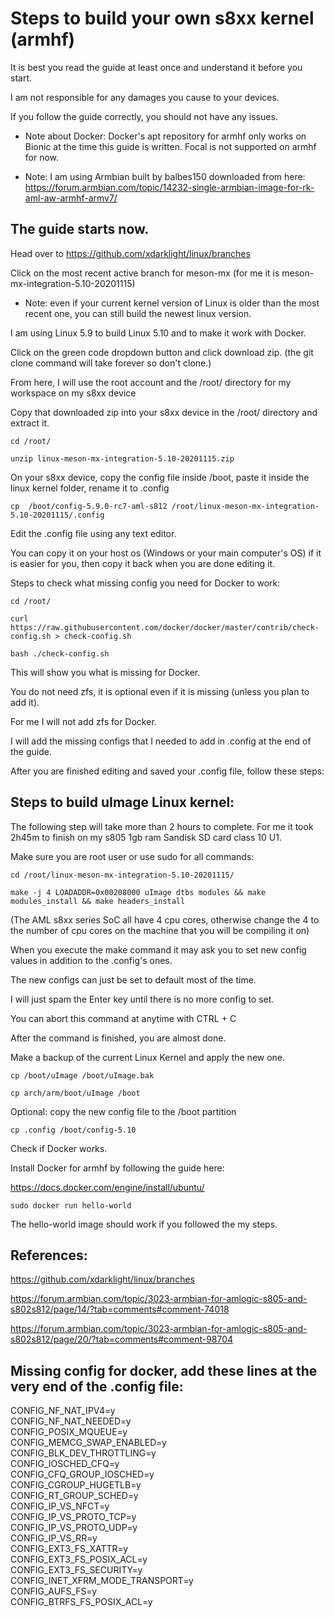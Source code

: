 # Steps to build your own s8xx kernel (armhf)

It is best you read the guide at least once and understand it before you start.

I am not responsible for any damages you cause to your devices.

If you follow the guide correctly, you should not have any issues.

* Note about Docker: Docker's apt repository for armhf only works on Bionic at the time this guide is written. Focal is not supported on armhf for now.

* Note: I am using Armbian built by balbes150 downloaded from here: https://forum.armbian.com/topic/14232-single-armbian-image-for-rk-aml-aw-armhf-armv7/

## The guide starts now.

Head over to https://github.com/xdarklight/linux/branches

Click on the most recent active branch for meson-mx (for me it is meson-mx-integration-5.10-20201115)

* Note: even if your current kernel version of Linux is older than the most recent one, you can still build the newest linux version.

I am using Linux 5.9 to build Linux 5.10 and to make it work with Docker.

Click on the green code dropdown button and click download zip. (the git clone command will take forever so don't clone.)

From here, I will use the root account and the /root/ directory for my workspace on my s8xx device

Copy that downloaded zip into your s8xx device in the /root/ directory and extract it.

	cd /root/

	unzip linux-meson-mx-integration-5.10-20201115.zip


On your s8xx device, copy the config file inside /boot, paste it inside the linux kernel folder, rename it to .config

	cp  /boot/config-5.9.0-rc7-aml-s812 /root/linux-meson-mx-integration-5.10-20201115/.config

Edit the .config file using any text editor.

You can copy it on your host os (Windows or your main computer's OS) if it is easier for you, then copy it back when you are done editing it.

Steps to check what missing config you need for Docker to work:

	cd /root/

	curl https://raw.githubusercontent.com/docker/docker/master/contrib/check-config.sh > check-config.sh

	bash ./check-config.sh

This will show you what is missing for Docker.

You do not need zfs, it is optional even if it is missing (unless you plan to add it).

For me I will not add zfs for Docker.

I will add the missing configs that I needed to add in .config at the end of the guide.

After you are finished editing and saved your .config file, follow these steps:

## Steps to build uImage Linux kernel:

The following step will take more than 2 hours to complete. For me it took 2h45m to finish on my s805 1gb ram Sandisk SD card class 10 U1.

Make sure you are root user or use sudo for all commands:

	cd /root/linux-meson-mx-integration-5.10-20201115/

	make -j 4 LOADADDR=0x00208000 uImage dtbs modules && make modules_install && make headers_install

(The AML s8xx series SoC all have 4 cpu cores, otherwise change the 4 to the number of cpu cores on the machine that you will be compiling it on)

When you execute the make command it may ask you to set new config values in addition to the .config's ones.

The new configs can just be set to default most of the time.

I will just spam the Enter key until there is no more config to set.

You can abort this command at anytime with CTRL + C

After the command is finished, you are almost done.

Make a backup of the current Linux Kernel and apply the new one.

	cp /boot/uImage /boot/uImage.bak

	cp arch/arm/boot/uImage /boot 

Optional: copy the new config file to the /boot partition

	cp .config /boot/config-5.10

Check if Docker works.

Install Docker for armhf by following the guide here: 

https://docs.docker.com/engine/install/ubuntu/

	sudo docker run hello-world

The hello-world image should work if you followed the my steps.

## References:

https://github.com/xdarklight/linux/branches

https://forum.armbian.com/topic/3023-armbian-for-amlogic-s805-and-s802s812/page/14/?tab=comments#comment-74018

https://forum.armbian.com/topic/3023-armbian-for-amlogic-s805-and-s802s812/page/20/?tab=comments#comment-98704

## Missing config for docker, add these lines at the very end of the .config file:

CONFIG_NF_NAT_IPV4=y \
CONFIG_NF_NAT_NEEDED=y \
CONFIG_POSIX_MQUEUE=y \
CONFIG_MEMCG_SWAP_ENABLED=y \
CONFIG_BLK_DEV_THROTTLING=y \
CONFIG_IOSCHED_CFQ=y \
CONFIG_CFQ_GROUP_IOSCHED=y \
CONFIG_CGROUP_HUGETLB=y \
CONFIG_RT_GROUP_SCHED=y \
CONFIG_IP_VS_NFCT=y \
CONFIG_IP_VS_PROTO_TCP=y \
CONFIG_IP_VS_PROTO_UDP=y \
CONFIG_IP_VS_RR=y \
CONFIG_EXT3_FS_XATTR=y \
CONFIG_EXT3_FS_POSIX_ACL=y \
CONFIG_EXT3_FS_SECURITY=y \
CONFIG_INET_XFRM_MODE_TRANSPORT=y \
CONFIG_AUFS_FS=y \
CONFIG_BTRFS_FS_POSIX_ACL=y
